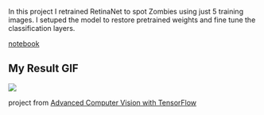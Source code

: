In this project I retrained RetinaNet to spot Zombies using just 5 training images. I setuped the model to restore pretrained weights and fine tune the classification layers.

[notebook](https://github.com/ParshinAD/Kaggle_And_MyProjects/blob/9291f12d0d32d129e771494ec3aaa8159d56161b/Zombie%20Object%20Detection/Zombie_Object_detection.ipynb)

## My Result GIF

![](https://github.com/ParshinAD/Kaggle_And_MyProjects/blob/76be0cb4b1e068cf5ae0603d6ccca09abc4c1eee/Zombie%20Object%20Detection/zombie-anim.gif)

project from [Advanced Computer Vision with TensorFlow](https://www.coursera.org/learn/advanced-computer-vision-with-tensorflow?specialization=tensorflow-advanced-techniques)
